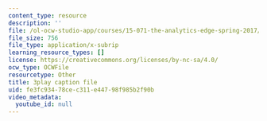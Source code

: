 ```yaml
---
content_type: resource
description: ''
file: /ol-ocw-studio-app/courses/15-071-the-analytics-edge-spring-2017/fe3fc93478cec311e44798f985b2f90b_1r6cLE2BoTA.srt
file_size: 756
file_type: application/x-subrip
learning_resource_types: []
license: https://creativecommons.org/licenses/by-nc-sa/4.0/
ocw_type: OCWFile
resourcetype: Other
title: 3play caption file
uid: fe3fc934-78ce-c311-e447-98f985b2f90b
video_metadata:
  youtube_id: null
---
```

